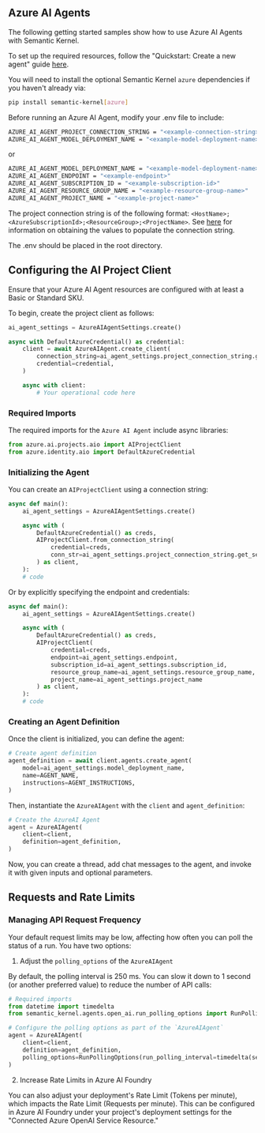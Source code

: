 ## Azure AI Agents

The following getting started samples show how to use Azure AI Agents with Semantic Kernel.

To set up the required resources, follow the "Quickstart: Create a new agent" guide [here](https://learn.microsoft.com/en-us/azure/ai-services/agents/quickstart?pivots=programming-language-python-azure).

You will need to install the optional Semantic Kernel `azure` dependencies if you haven't already via:

```bash
pip install semantic-kernel[azure]
```

Before running an Azure AI Agent, modify your .env file to include:

```bash
AZURE_AI_AGENT_PROJECT_CONNECTION_STRING = "<example-connection-string>"
AZURE_AI_AGENT_MODEL_DEPLOYMENT_NAME = "<example-model-deployment-name>"
```

or

```bash
AZURE_AI_AGENT_MODEL_DEPLOYMENT_NAME = "<example-model-deployment-name>"
AZURE_AI_AGENT_ENDPOINT = "<example-endpoint>"
AZURE_AI_AGENT_SUBSCRIPTION_ID = "<example-subscription-id>"
AZURE_AI_AGENT_RESOURCE_GROUP_NAME = "<example-resource-group-name>"
AZURE_AI_AGENT_PROJECT_NAME = "<example-project-name>"
```

The project connection string is of the following format: `<HostName>;<AzureSubscriptionId>;<ResourceGroup>;<ProjectName>`. See [here](https://learn.microsoft.com/en-us/azure/ai-services/agents/quickstart?pivots=programming-language-python-azure#configure-and-run-an-agent) for information on obtaining the values to populate the connection string.

The .env should be placed in the root directory.

## Configuring the AI Project Client

Ensure that your Azure AI Agent resources are configured with at least a Basic or Standard SKU.

To begin, create the project client as follows:

```python
ai_agent_settings = AzureAIAgentSettings.create()

async with DefaultAzureCredential() as credential:
    client = await AzureAIAgent.create_client(
        connection_string=ai_agent_settings.project_connection_string.get_secret_value(),
        credential=credential,
    )

    async with client:
        # Your operational code here
```

### Required Imports

The required imports for the `Azure AI Agent` include async libraries:

```python
from azure.ai.projects.aio import AIProjectClient
from azure.identity.aio import DefaultAzureCredential
```

### Initializing the Agent

You can create an `AIProjectClient` using a connection string:

```python
async def main():
    ai_agent_settings = AzureAIAgentSettings.create()

    async with (
        DefaultAzureCredential() as creds,
        AIProjectClient.from_connection_string(
            credential=creds,
            conn_str=ai_agent_settings.project_connection_string.get_secret_value(),
        ) as client,
    ):
    # code
```

Or by explicitly specifying the endpoint and credentials:

```python
async def main():
    ai_agent_settings = AzureAIAgentSettings.create()

    async with (
        DefaultAzureCredential() as creds,
        AIProjectClient(
            credential=creds,
            endpoint=ai_agent_settings.endpoint,
            subscription_id=ai_agent_settings.subscription_id,
            resource_group_name=ai_agent_settings.resource_group_name,
            project_name=ai_agent_settings.project_name
        ) as client,
    ):
    # code
```

### Creating an Agent Definition

Once the client is initialized, you can define the agent:

```python
# Create agent definition
agent_definition = await client.agents.create_agent(
    model=ai_agent_settings.model_deployment_name,
    name=AGENT_NAME,
    instructions=AGENT_INSTRUCTIONS,
)
```

Then, instantiate the `AzureAIAgent` with the `client` and `agent_definition`:

```python
# Create the AzureAI Agent
agent = AzureAIAgent(
    client=client,
    definition=agent_definition,
)
```

Now, you can create a thread, add chat messages to the agent, and invoke it with given inputs and optional parameters.

## Requests and Rate Limits

### Managing API Request Frequency

Your default request limits may be low, affecting how often you can poll the status of a run. You have two options:

1. Adjust the `polling_options` of the `AzureAIAgent`

By default, the polling interval is 250 ms. You can slow it down to 1 second (or another preferred value) to reduce the number of API calls:

```python
# Required imports
from datetime import timedelta
from semantic_kernel.agents.open_ai.run_polling_options import RunPollingOptions

# Configure the polling options as part of the `AzureAIAgent`
agent = AzureAIAgent(
    client=client,
    definition=agent_definition,
    polling_options=RunPollingOptions(run_polling_interval=timedelta(seconds=1)),
)
```

2. Increase Rate Limits in Azure AI Foundry

You can also adjust your deployment's Rate Limit (Tokens per minute), which impacts the Rate Limit (Requests per minute). This can be configured in Azure AI Foundry under your project's deployment settings for the "Connected Azure OpenAI Service Resource."